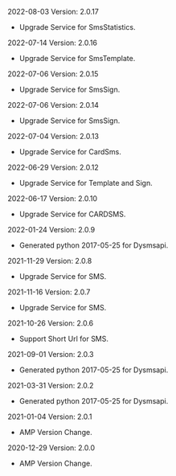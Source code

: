 2022-08-03 Version: 2.0.17
- Upgrade Service for SmsStatistics.

2022-07-14 Version: 2.0.16
- Upgrade Service for SmsTemplate.

2022-07-06 Version: 2.0.15
- Upgrade Service for SmsSign.

2022-07-06 Version: 2.0.14
- Upgrade Service for SmsSign.

2022-07-04 Version: 2.0.13
- Upgrade Service for CardSms.

2022-06-29 Version: 2.0.12
- Upgrade Service for Template and Sign.

2022-06-17 Version: 2.0.10
- Upgrade Service for CARDSMS.

2022-01-24 Version: 2.0.9
- Generated python 2017-05-25 for Dysmsapi.

2021-11-29 Version: 2.0.8
- Upgrade Service for SMS.

2021-11-16 Version: 2.0.7
- Upgrade Service for SMS.

2021-10-26 Version: 2.0.6
- Support Short Url for SMS.

2021-09-01 Version: 2.0.3
- Generated python 2017-05-25 for Dysmsapi.

2021-03-31 Version: 2.0.2
- Generated python 2017-05-25 for Dysmsapi.

2021-01-04 Version: 2.0.1
- AMP Version Change.

2020-12-29 Version: 2.0.0
- AMP Version Change.

